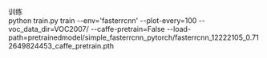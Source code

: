 训练</br>
python train.py train --env='fasterrcnn' --plot-every=100 --voc_data_dir=VOC2007/ --caffe-pretrain=False --load-path=pretrainedmodel/simple_fasterrcnn_pytorch/fasterrcnn_12222105_0.712649824453_caffe_pretrain.pth
